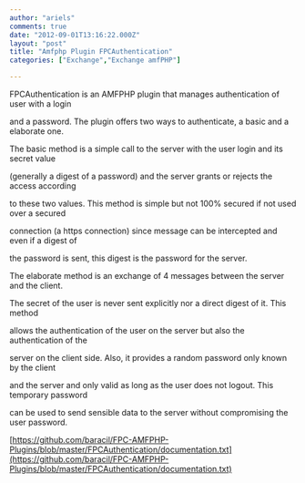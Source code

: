 ```yaml
---
author: "ariels"
comments: true
date: "2012-09-01T13:16:22.000Z"
layout: "post"
title: "Amfphp Plugin FPCAuthentication"
categories: ["Exchange","Exchange amfPHP"]

---
```

FPCAuthentication is an AMFPHP plugin that manages authentication of user with a login




and a password. The plugin offers two ways to authenticate, a basic and a elaborate one.







The basic method is a simple call to the server with the user login and its secret value




(generally a digest of a password) and the server grants or rejects the access according




to these two values. This method is simple but not 100% secured if not used over a secured




connection (a https connection) since message can be intercepted and even if a digest of




the password is sent, this digest is the password for the server.







The elaborate method is an exchange of 4 messages between the server and the client.




The secret of the user is never sent explicitly nor a direct digest of it. This method




allows the authentication of the user on the server but also the authentication of the




server on the client side. Also, it provides a random password only known by the client




and the server and only valid as long as the user does not logout. This temporary password




can be used to send sensible data to the server without compromising the user password.







[https://github.com/baracil/FPC-AMFPHP-Plugins/blob/master/FPCAuthentication/documentation.txt](https://github.com/baracil/FPC-AMFPHP-Plugins/blob/master/FPCAuthentication/documentation.txt)


